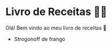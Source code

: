 # Livro de Receitas :woman_cook:

Olá! Bem vindo ao meu livro de receitas :clap:

- Strogonoff de frango

